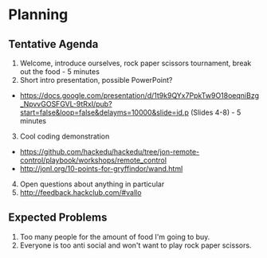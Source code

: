 # Planning

## Tentative Agenda

1. Welcome, introduce ourselves, rock paper scissors tournament, break out the
   food - 5 minutes
2. Short intro presentation, possible PowerPoint?
  - https://docs.google.com/presentation/d/1t9k9QYx7PpkTw9O18oeqniBzg_NpvvGOSFGVL-9tRxI/pub?start=false&loop=false&delayms=10000&slide=id.p
    (Slides 4-8) - 5 minutes
3. Cool coding demonstration
  - https://github.com/hackedu/hackedu/tree/jon-remote-control/playbook/workshops/remote_control
  - http://jonl.org/10-points-for-gryffindor/wand.html
4. Open questions about anything in particular
5. http://feedback.hackclub.com/#vallo

## Expected Problems

1. Too many people for the amount of food I'm going to buy.
2. Everyone is too anti social and won't want to play rock paper scissors.
